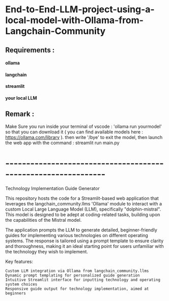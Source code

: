 # End-to-End-LLM-project-using-a-local-model-with-Ollama-from-Langchain-Community 

## Requirements :

#### ollama
#### langchain
#### streamlit
#### your local LLM 

## Remark : 
Make Sure you run inside your terminal of vscode : 'ollama run yourmodel' so that you can download it ( you can find available models here : https://ollama.com/library ). then write '/bye' to exit the model, then launch the web app with the command : streamlit run main.py
     
# --------------------------------------------------------------

Technology Implementation Guide Generator

This repository hosts the code for a Streamlit-based web application that leverages the langchain_community.llms 'Ollama' module to interact with a custom Local Large Language Model (LLM), specifically "dolphin-mistral". This model is designed to be adept at coding-related tasks, building upon the capabilities of the Mistral model.

The application prompts the LLM to generate detailed, beginner-friendly guides for implementing various technologies on different operating systems. The response is tailored using a prompt template to ensure clarity and thoroughness, making it an ideal starting point for users unfamiliar with the technology they wish to implement.

Key features:

    Custom LLM integration via Ollama from langchain_community.llms
    Dynamic prompt templating for personalized guide generation
    Intuitive Streamlit interface for inputting technology and operating system choices
    Responsive guide output for technology implementation, aimed at beginners

